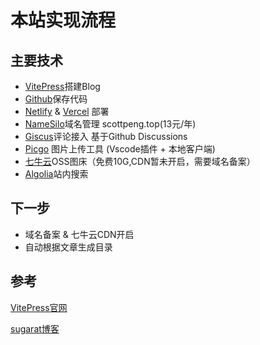 # 本站实现流程

## 主要技术

- [VitePress](https://vitepress.dev/)搭建Blog
- [Github](https://www.github.com)保存代码
- [Netlify](https://www.netlify.com) & [Vercel](https://www.vercel.com) 部署
- [NameSilo]()域名管理 scottpeng.top(13元/年)
- [Giscus](https://giscus.app)评论接入 基于Github Discussions
- [Picgo](https://molunerfinn.com/PicGo/) 图片上传工具 (Vscode插件 + 本地客户端)
- [七牛云](https://www.qiniu.com/)OSS图床（免费10G,CDN暂未开启，需要域名备案）
- [Algolia](https://www.algolia.com/)站内搜索

## 下一步

- 域名备案 & 七牛云CDN开启
- 自动根据文章生成目录
  

## 参考

[VitePress官网](https://vitepress.dev)

[sugarat博客](http://sugarat.top)
